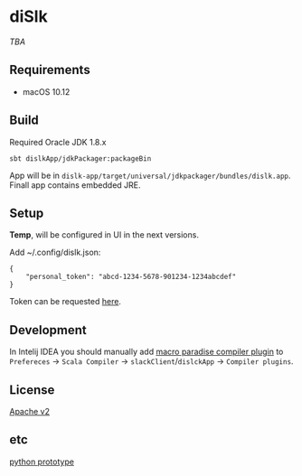 # diSlk

_TBA_


## Requirements

* macOS 10.12

## Build

Required Oracle JDK 1.8.x

```
sbt dislkApp/jdkPackager:packageBin

```

App will be in `dislk-app/target/universal/jdkpackager/bundles/dislk.app`.
Finall app contains embedded JRE.


## Setup

**Temp**, will be configured in UI in the next versions.

Add ~/.config/dislk.json:

```
{
    "personal_token": "abcd-1234-5678-901234-1234abcdef"
}
```

Token can be requested [here](https://api.slack.com/custom-integrations/legacy-tokens).

## Development

In Intelij IDEA you should manually add
[macro paradise compiler plugin](https://search.maven.org/remotecontent?filepath=org/scalamacros/paradise_2.12.2/2.1.0/paradise_2.12.2-2.1.0.jar)
to `Prefereces` -> `Scala Compiler` -> `slackClient`/`dislckApp` -> `Compiler plugins`.


## License

[Apache v2](LICENSE.txt)

## etc

[python prototype](https://github.com/maizy/dislk/tree/python-prototype)
